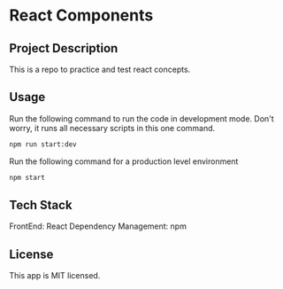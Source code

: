 # React Components

## Project Description
This is a repo to practice and test react concepts.

## Usage
Run the following command to run the code in development mode. Don't worry, it runs all necessary scripts in this one command.

```sh
npm run start:dev
```

Run the following command for a production level environment
```sh
npm start
```

## Tech Stack

FrontEnd: React
Dependency Management: npm


## License

This app is MIT licensed.
